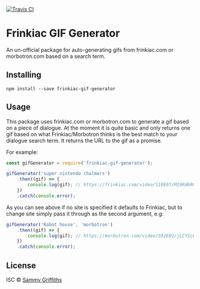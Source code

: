 [![Travis CI](https://travis-ci.com/sammygriffiths/frinkiac-gif-generator.svg?branch=master)](https://travis-ci.com/sammygriffiths/frinkiac-gif-generator)

# Frinkiac GIF Generator
An un-official package for auto-generating gifs from frinkiac.com or morbotron.com based on a search term.

## Installing
`npm install --save frinkiac-gif-generator`

## Usage
This package uses frinkiac.com or morbotron.com to generate a gif based on a piece of dialogue.
At the moment it is quite basic and only returns one gif based on what Frinkiac/Morbotron thinks is the best match to your dialogue search term. It returns the URL to the gif as a promise.

For example:
```js
const gifGenerator = require('frinkiac-gif-generator');

gifGenerator('super nintendo chalmers')
    .then((gif) => {
        console.log(gif); // https://frinkiac.com/video/S10E07/MI9Rd6R0gNkiZnr2cFb_wA8vC3k=.gif
    })
    .catch(console.error);
```

As you can see above if no site is specified it defaults to Frinkiac, but to change site simply pass it through as the second argument, e.g:
```js
gifGenerator('Robot house', 'morbotron')
    .then((gif) => {
        console.log(gif); // https://morbotron.com/video/S02E02/jLCY1cQwrS26ymv6djszozleXmY=.gif
    })
    .catch(console.error);
```

## License
ISC © [Sammy Griffiths](http://www.sammygriffiths.co.uk)